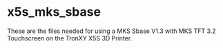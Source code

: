 # x5s_mks_sbase
These are the files needed for using a MKS Sbase V1.3 with MKS TFT 3.2 Touchscreen on the TronXY X5S 3D Printer.
